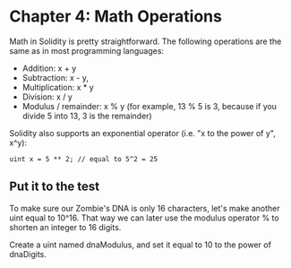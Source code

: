 # Chapter 4: Math Operations

Math in Solidity is pretty straightforward. The following operations are the same as in most programming languages:

- Addition: x + y
- Subtraction: x - y,
- Multiplication: x * y
- Division: x / y
- Modulus / remainder: x % y (for example, 13 % 5 is 3, because if you divide 5 into 13, 3 is the remainder)

Solidity also supports an exponential operator (i.e. "x to the power of y", x^y):
```
uint x = 5 ** 2; // equal to 5^2 = 25
```

## Put it to the test

To make sure our Zombie's DNA is only 16 characters, let's make another uint equal to 10^16. That way we can later use the modulus operator % to shorten an integer to 16 digits.

Create a uint named dnaModulus, and set it equal to 10 to the power of dnaDigits.